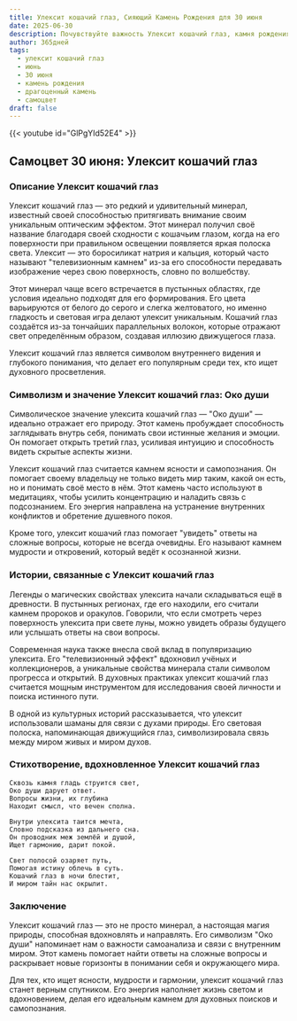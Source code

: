 ```yaml
---
title: Улексит кошачий глаз, Сияющий Камень Рождения для 30 июня
date: 2025-06-30
description: Почувствуйте важность Улексит кошачий глаз, камня рождения 30 июня, который символизирует Око души. Пусть его красота и значение осветят ваш день.
author: 365дней
tags:
  - улексит кошачий глаз
  - июнь
  - 30 июня
  - камень рождения
  - драгоценный камень
  - самоцвет
draft: false
---
```


{{< youtube id="GlPgYId52E4" >}}

## Самоцвет 30 июня: Улексит кошачий глаз

### Описание Улексит кошачий глаз

Улексит кошачий глаз — это редкий и удивительный минерал, известный своей способностью притягивать внимание своим уникальным оптическим эффектом. Этот минерал получил своё название благодаря своей сходности с кошачьим глазом, когда на его поверхности при правильном освещении появляется яркая полоска света. Улексит — это боросиликат натрия и кальция, который часто называют "телевизионным камнем" из-за его способности передавать изображение через свою поверхность, словно по волшебству.

Этот минерал чаще всего встречается в пустынных областях, где условия идеально подходят для его формирования. Его цвета варьируются от белого до серого и слегка желтоватого, но именно гладкость и световая игра делают улексит уникальным. Кошачий глаз создаётся из-за тончайших параллельных волокон, которые отражают свет определённым образом, создавая иллюзию движущегося глаза.

Улексит кошачий глаз является символом внутреннего видения и глубокого понимания, что делает его популярным среди тех, кто ищет духовного просветления.

### Символизм и значение Улексит кошачий глаз: Око души

Символическое значение улексита кошачий глаз — "Око души" — идеально отражает его природу. Этот камень пробуждает способность заглядывать внутрь себя, понимать свои истинные желания и эмоции. Он помогает открыть третий глаз, усиливая интуицию и способность видеть скрытые аспекты жизни.

Улексит кошачий глаз считается камнем ясности и самопознания. Он помогает своему владельцу не только видеть мир таким, какой он есть, но и понимать своё место в нём. Этот камень часто используют в медитациях, чтобы усилить концентрацию и наладить связь с подсознанием. Его энергия направлена на устранение внутренних конфликтов и обретение душевного покоя.

Кроме того, улексит кошачий глаз помогает "увидеть" ответы на сложные вопросы, которые не всегда очевидны. Его называют камнем мудрости и откровений, который ведёт к осознанной жизни.

### Истории, связанные с Улексит кошачий глаз

Легенды о магических свойствах улексита начали складываться ещё в древности. В пустынных регионах, где его находили, его считали камнем пророков и оракулов. Говорили, что если смотреть через поверхность улексита при свете луны, можно увидеть образы будущего или услышать ответы на свои вопросы.

Современная наука также внесла свой вклад в популяризацию улексита. Его "телевизионный эффект" вдохновил учёных и коллекционеров, а уникальные свойства минерала стали символом прогресса и открытий. В духовных практиках улексит кошачий глаз считается мощным инструментом для исследования своей личности и поиска истинного пути.

В одной из культурных историй рассказывается, что улексит использовали шаманы для связи с духами природы. Его световая полоска, напоминающая движущийся глаз, символизировала связь между миром живых и миром духов.

### Стихотворение, вдохновленное Улексит кошачий глаз

```
Сквозь камня гладь струится свет,  
Око души дарует ответ.  
Вопросы жизни, их глубина  
Находит смысл, что вечен сполна.

Внутри улексита таится мечта,  
Словно подсказка из дальнего сна.  
Он проводник меж землёй и душой,  
Ищет гармонию, дарит покой.

Свет полосой озаряет путь,  
Помогая истину облечь в суть.  
Кошачий глаз в ночи блестит,  
И миром тайн нас окрылит.
```

### Заключение

Улексит кошачий глаз — это не просто минерал, а настоящая магия природы, способная вдохновлять и направлять. Его символизм "Око души" напоминает нам о важности самоанализа и связи с внутренним миром. Этот камень помогает найти ответы на сложные вопросы и раскрывает новые горизонты в понимании себя и окружающего мира.

Для тех, кто ищет ясности, мудрости и гармонии, улексит кошачий глаз станет верным спутником. Его энергия наполняет жизнь светом и вдохновением, делая его идеальным камнем для духовных поисков и самопознания.